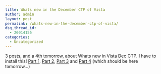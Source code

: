 ```yaml
---
title: Whats new in the December CTP of Vista
author: admin
layout: post
permalink: /whats-new-in-the-december-ctp-of-vista/
dsq_thread_id:
  - 26014155
categories:
  - Uncategorized
---
```

3 posts, and a 4th tomorrow, about Whats new in Vista Dec CTP. I have to install this! [Part 1][1], [Part 2][2], [Part 3][3] and [Part 4][4] (which should be here tomorrow&#8230;)

 [1]: http://www.winsupersite.com/reviews/winvista_5270.asp
 [2]: http://www.winsupersite.com/reviews/winvista_5270_02.asp
 [3]: http://www.winsupersite.com/reviews/winvista_5270_03.asp
 [4]: http://www.winsupersite.com/reviews/winvista_5270_04.asp